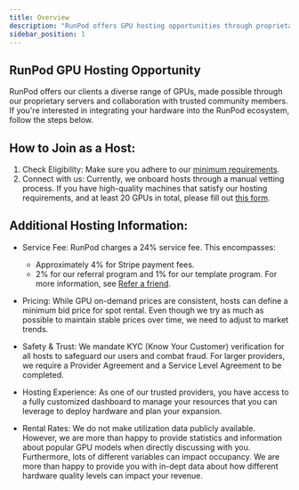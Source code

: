 ```yaml
---
title: Overview
description: "RunPod offers GPU hosting opportunities through proprietary servers and community collaboration, with a 24% service fee, minimum bid pricing, and KYC verification for trusted hosts with at least 20 GPUs, offering customized dashboard management and revenue insights."
sidebar_position: 1
---
```


## RunPod GPU Hosting Opportunity

RunPod offers our clients a diverse range of GPUs, made possible through our proprietary servers and collaboration with trusted community members.
If you're interested in integrating your hardware into the RunPod ecosystem, follow the steps below.

## How to Join as a Host:

1. Check Eligibility: Make sure you adhere to our [minimum requirements](/hosting/partner-requirements).
2. Connect with us: Currently, we onboard hosts through a manual vetting process.
   If you have high-quality machines that satisfy our hosting requirements, and at least 20 GPUs in total, please fill out [this form](https://share.hsforms.com/1GYpMeNlSQc6n11toAlgNngecykq).

## Additional Hosting Information:

- Service Fee: RunPod charges a 24% service fee. This encompasses:
  - Approximately 4% for Stripe payment fees.
  - 2% for our referral program and 1% for our template program. For more information, see [Refer a friend](https://www.runpod.io/refer-a-friend).

- Pricing: While GPU on-demand prices are consistent, hosts can define a minimum bid price for spot rental. Even though we try as much as possible to maintain stable prices over time, we need to adjust to market trends.

- Safety & Trust: We mandate KYC (Know Your Customer) verification for all hosts to safeguard our users and combat fraud. For larger providers, we require a Provider Agreement and a Service Level Agreement to be completed.

- Hosting Experience: As one of our trusted providers, you have access to a fully customized dashboard to manage your resources that you can leverage to deploy hardware and plan your expansion.

- Rental Rates: We do not make utilization data publicly available.
  However, we are more than happy to provide statistics and information about popular GPU models when directly discussing with you.
  Furthermore, lots of different variables can impact occupancy.
  We are more than happy to provide you with in-dept data about how different hardware quality levels can impact your revenue.
